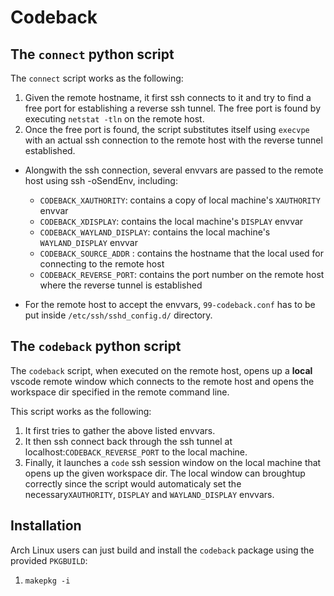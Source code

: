 # Codeback


## The `connect` python script

The `connect` script works as the following:
1. Given the remote hostname, it first ssh connects to it and try to find a free port for establishing a reverse ssh tunnel. The free port is found by executing `netstat -tln` on the remote host.
2. Once the free port is found, the script substitutes itself using `execvpe` with an actual ssh connection to the remote host with the reverse tunnel established.
  - Alongwith the ssh connection, several envvars are passed to the remote host using ssh -oSendEnv, including:
    - `CODEBACK_XAUTHORITY`: contains a copy of local machine's `XAUTHORITY` envvar
    - `CODEBACK_XDISPLAY`: contains the local machine's `DISPLAY` envvar
    - `CODEBACK_WAYLAND_DISPLAY`: contains the local machine's `WAYLAND_DISPLAY` envvar
    - `CODEBACK_SOURCE_ADDR` : contains the hostname that the local used for connecting to the remote host
    - `CODEBACK_REVERSE_PORT`: contains the port number on the remote host where the reverse tunnel is established

  - For the remote host to accept the envvars, `99-codeback.conf` has to be put inside `/etc/ssh/sshd_config.d/` directory.

## The `codeback` python script

The `codeback` script, when executed on the remote host, opens up a **local** vscode remote window which connects to the remote host and opens the workspace dir specified in the remote command line.

This script works as the following:
1. It first tries to gather the above listed envvars.
2. It then ssh connect back through the ssh tunnel at localhost:`CODEBACK_REVERSE_PORT` to the local machine.
3. Finally, it launches a `code` ssh session window on the local machine that opens up the given workspace dir. The local window can broughtup correctly since the script would automaticaly set the necessary`XAUTHORITY`, `DISPLAY` and `WAYLAND_DISPLAY` envvars.

## Installation

Arch Linux users can just build and install the `codeback` package using the provided `PKGBUILD`:

1. `makepkg -i`

